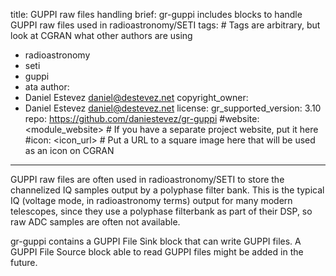 title: GUPPI raw files handling
brief: gr-guppi includes blocks to handle GUPPI raw files used in radioastronomy/SETI
tags: # Tags are arbitrary, but look at CGRAN what other authors are using
  - radioastronomy
  - seti
  - guppi
  - ata
author:
  - Daniel Estevez <daniel@destevez.net>
copyright_owner:
  - Daniel Estevez <daniel@destevez.net>
license:
gr_supported_version: 3.10
repo: https://github.com/daniestevez/gr-guppi
#website: <module_website> # If you have a separate project website, put it here
#icon: <icon_url> # Put a URL to a square image here that will be used as an icon on CGRAN
---
GUPPI raw files are often used in radioastronomy/SETI to store the channelized
IQ samples output by a polyphase filter bank. This is the typical IQ (voltage
mode, in radioastronomy terms) output for many modern telescopes, since they use
a polyphase filterbank as part of their DSP, so raw ADC samples are often not
available.

gr-guppi contains a GUPPI File Sink block that can write GUPPI files. A GUPPI
File Source block able to read GUPPI files might be added in the future.

